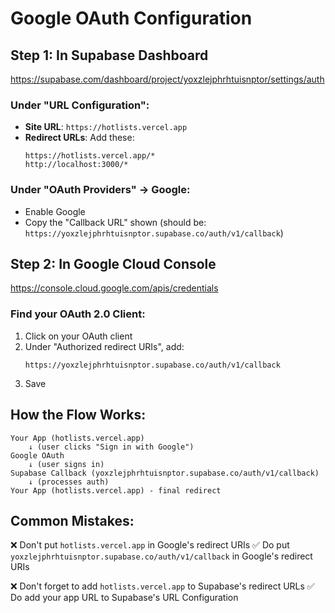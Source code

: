 # Google OAuth Configuration

## Step 1: In Supabase Dashboard
https://supabase.com/dashboard/project/yoxzlejphrhtuisnptor/settings/auth

### Under "URL Configuration":
- **Site URL**: `https://hotlists.vercel.app`
- **Redirect URLs**: Add these:
  ```
  https://hotlists.vercel.app/*
  http://localhost:3000/*
  ```

### Under "OAuth Providers" → Google:
- Enable Google
- Copy the "Callback URL" shown (should be: `https://yoxzlejphrhtuisnptor.supabase.co/auth/v1/callback`)

## Step 2: In Google Cloud Console
https://console.cloud.google.com/apis/credentials

### Find your OAuth 2.0 Client:
1. Click on your OAuth client
2. Under "Authorized redirect URIs", add:
   ```
   https://yoxzlejphrhtuisnptor.supabase.co/auth/v1/callback
   ```
3. Save

## How the Flow Works:

```
Your App (hotlists.vercel.app)
    ↓ (user clicks "Sign in with Google")
Google OAuth
    ↓ (user signs in)
Supabase Callback (yoxzlejphrhtuisnptor.supabase.co/auth/v1/callback)
    ↓ (processes auth)
Your App (hotlists.vercel.app) - final redirect
```

## Common Mistakes:
❌ Don't put `hotlists.vercel.app` in Google's redirect URIs
✅ Do put `yoxzlejphrhtuisnptor.supabase.co/auth/v1/callback` in Google's redirect URIs

❌ Don't forget to add `hotlists.vercel.app` to Supabase's redirect URLs
✅ Do add your app URL to Supabase's URL Configuration